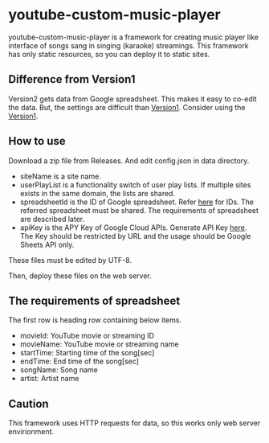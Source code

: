 # youtube-custom-music-player
youtube-custom-music-player is a framework for creating music player like interface of songs sang in singing (karaoke) streamings.
This framework has only static resources, so you can deploy it to static sites.

## Difference from Version1
Version2 gets data from Google spreadsheet. This makes it easy to co-edit the data.
But, the settings are difficult than [Version1](https://github.com/rutilicus/youtube-custom-music-player/tree/V1xx). Consider using the [Version1](https://github.com/rutilicus/youtube-custom-music-player/tree/V1xx).

## How to use
Download a zip file from Releases.
And edit config.json in data directory.
- siteName is a site name.
- userPlayList is a functionality switch of user play lists. If multiple sites exists in the same domain, the lists are shared.
- spreadsheetId is the ID of Google spreadsheet. Refer [here](https://developers.google.com/sheets/api/guides/concepts) for IDs. The referred spreadsheet must be shared. The requirements of spreadsheet are described later.
- apiKey is the APY Key of Google Cloud APIs. Generate API Key [here](https://console.cloud.google.com/apis/credentials). The Key should be restricted by URL and the usage should be Google Sheets API only.

These files must be edited by UTF-8.

Then, deploy these files on the web server.

## The requirements of spreadsheet
The first row is heading row containing below items.
- movieId: YouTube movie or streaming ID
- movieName: YouTube movie or streaming name
- startTime: Starting time of the song\[sec\]
- endTime: End time of the song\[sec\]
- songName: Song name
- artist: Artist name

## Caution
This framework uses HTTP requests for data, so this works only web server envirionment.
